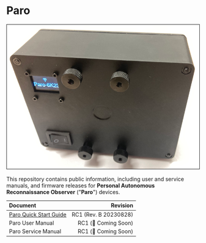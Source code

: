 # Paro
<img src="content/PARO-019P-reference-800px.png" border="1" />

This repository contains public information, including user and service manuals, and firmware releases for **Personal Autonomous Reconnaissance Observer** ("**Paro**") devices.

| Document | Revision |
| :------- | -------: |
| [Paro Quick Start Guide](content/Paro-RC1-Quick-Start-Guide.pdf)| RC1 (Rev. B 20230828) |
| Paro User Manual | RC1 (:construction: Coming Soon) |
| Paro Service Manual | RC1 (:construction: Coming Soon) |
